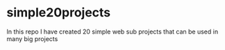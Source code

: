 # simple20projects
In this repo I have created 20 simple web sub projects that can be used in  many big projects
